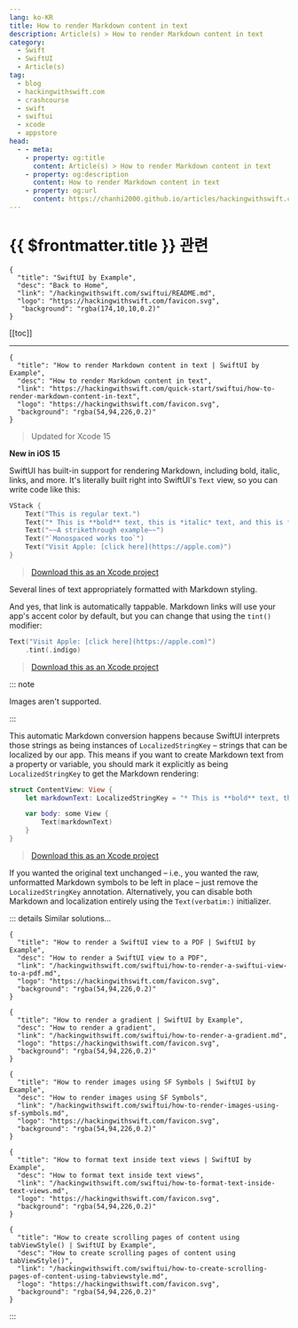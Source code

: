 ```yaml
---
lang: ko-KR
title: How to render Markdown content in text
description: Article(s) > How to render Markdown content in text
category:
  - Swift
  - SwiftUI
  - Article(s)
tag: 
  - blog
  - hackingwithswift.com
  - crashcourse
  - swift
  - swiftui
  - xcode
  - appstore
head:
  - - meta:
    - property: og:title
      content: Article(s) > How to render Markdown content in text
    - property: og:description
      content: How to render Markdown content in text
    - property: og:url
      content: https://chanhi2000.github.io/articles/hackingwithswift.com/swiftui/how-to-render-markdown-content-in-text.html
---
```


# {{ $frontmatter.title }} 관련

```component VPCard
{
  "title": "SwiftUI by Example",
  "desc": "Back to Home",
  "link": "/hackingwithswift.com/swiftui/README.md",
  "logo": "https://hackingwithswift.com/favicon.svg",
   "background": "rgba(174,10,10,0.2)"
}
```

[[toc]]

---

```component VPCard
{
  "title": "How to render Markdown content in text | SwiftUI by Example",
  "desc": "How to render Markdown content in text",
  "link": "https://hackingwithswift.com/quick-start/swiftui/how-to-render-markdown-content-in-text",
  "logo": "https://hackingwithswift.com/favicon.svg",
  "background": "rgba(54,94,226,0.2)"
}
```

> Updated for Xcode 15

**New in iOS 15**

SwiftUI has built-in support for rendering Markdown, including bold, italic, links, and more. It's literally built right into SwiftUI's `Text` view, so you can write code like this:

```swift
VStack {
    Text("This is regular text.")
    Text("* This is **bold** text, this is *italic* text, and this is ***bold, italic*** text.")
    Text("~~A strikethrough example~~")
    Text("`Monospaced works too`")
    Text("Visit Apple: [click here](https://apple.com)")
}
```

> [<FontIcon icon="fas fa-file-zipper"/>Download this as an Xcode project](https://hackingwithswift.com/files/projects/swiftui/how-to-render-markdown-content-in-text-1.zip)

Several lines of text appropriately formatted with Markdown styling.

And yes, that link is automatically tappable. Markdown links will use your app's accent color by default, but you can change that using the `tint()` modifier:

```swift
Text("Visit Apple: [click here](https://apple.com)")
    .tint(.indigo)
```

> [<FontIcon icon="fas fa-file-zipper"/>Download this as an Xcode project](https://hackingwithswift.com/files/projects/swiftui/how-to-render-markdown-content-in-text-2.zipp)

::: note

Images aren't supported.

:::

This automatic Markdown conversion happens because SwiftUI interprets those strings as being instances of `LocalizedStringKey` – strings that can be localized by our app. This means if you want to create Markdown text from a property or variable, you should mark it explicitly as being `LocalizedStringKey` to get the Markdown rendering:

```swift
struct ContentView: View {
    let markdownText: LocalizedStringKey = "* This is **bold** text, this is *italic* text, and this is ***bold, italic*** text."

    var body: some View {
        Text(markdownText)
    }
}
```

> [<FontIcon icon="fas fa-file-zipper"/>Download this as an Xcode project](https://hackingwithswift.com/files/projects/swiftui/how-to-render-markdown-content-in-text-3.zip)

If you wanted the original text unchanged – i.e., you wanted the raw, unformatted Markdown symbols to be left in place – just remove the `LocalizedStringKey` annotation. Alternatively, you can disable both Markdown and localization entirely using the `Text(verbatim:)` initializer.

::: details Similar solutions…

```component VPCard
{
  "title": "How to render a SwiftUI view to a PDF | SwiftUI by Example",
  "desc": "How to render a SwiftUI view to a PDF",
  "link": "/hackingwithswift.com/swiftui/how-to-render-a-swiftui-view-to-a-pdf.md",
  "logo": "https://hackingwithswift.com/favicon.svg",
  "background": "rgba(54,94,226,0.2)"
}
```

```component VPCard
{
  "title": "How to render a gradient | SwiftUI by Example",
  "desc": "How to render a gradient",
  "link": "/hackingwithswift.com/swiftui/how-to-render-a-gradient.md",
  "logo": "https://hackingwithswift.com/favicon.svg",
  "background": "rgba(54,94,226,0.2)"
}
```

```component VPCard
{
  "title": "How to render images using SF Symbols | SwiftUI by Example",
  "desc": "How to render images using SF Symbols",
  "link": "/hackingwithswift.com/swiftui/how-to-render-images-using-sf-symbols.md",
  "logo": "https://hackingwithswift.com/favicon.svg",
  "background": "rgba(54,94,226,0.2)"
}
```

```component VPCard
{
  "title": "How to format text inside text views | SwiftUI by Example",
  "desc": "How to format text inside text views",
  "link": "/hackingwithswift.com/swiftui/how-to-format-text-inside-text-views.md",
  "logo": "https://hackingwithswift.com/favicon.svg",
  "background": "rgba(54,94,226,0.2)"
}
```

```component VPCard
{
  "title": "How to create scrolling pages of content using tabViewStyle() | SwiftUI by Example",
  "desc": "How to create scrolling pages of content using tabViewStyle()",
  "link": "/hackingwithswift.com/swiftui/how-to-create-scrolling-pages-of-content-using-tabviewstyle.md",
  "logo": "https://hackingwithswift.com/favicon.svg",
  "background": "rgba(54,94,226,0.2)"
}
```

:::

